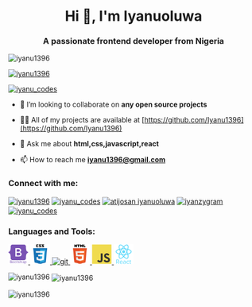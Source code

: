 <h1 align="center">Hi 👋, I'm Iyanuoluwa</h1>
<h3 align="center">A passionate frontend developer from Nigeria</h3>

<p align="left"> <img src="https://komarev.com/ghpvc/?username=iyanu1396&label=Profile%20views&color=0e75b6&style=flat" alt="iyanu1396" /> </p>

<p align="left"> <a href="https://github.com/ryo-ma/github-profile-trophy"><img src="https://github-profile-trophy.vercel.app/?username=iyanu1396" alt="iyanu1396" /></a> </p>

<p align="left"> <a href="https://twitter.com/iyanu_codes" target="blank"><img src="https://img.shields.io/twitter/follow/iyanu_codes?logo=twitter&style=for-the-badge" alt="iyanu_codes" /></a> </p>

- 👯 I’m looking to collaborate on **any open source projects**

- 👨‍💻 All of my projects are available at [https://github.com/Iyanu1396](https://github.com/Iyanu1396)

- 💬 Ask me about **html,css,javascript,react**

- 📫 How to reach me **iyanu1396@gmail.com**

<h3 align="left">Connect with me:</h3>
<p align="left">
<a href="https://codepen.io/iyanu1396" target="blank"><img align="center" src="https://raw.githubusercontent.com/rahuldkjain/github-profile-readme-generator/master/src/images/icons/Social/codepen.svg" alt="iyanu1396" height="30" width="40" /></a>
<a href="https://twitter.com/iyanu_codes" target="blank"><img align="center" src="https://raw.githubusercontent.com/rahuldkjain/github-profile-readme-generator/master/src/images/icons/Social/twitter.svg" alt="iyanu_codes" height="30" width="40" /></a>
<a href="https://linkedin.com/in/atijosan iyanuoluwa" target="blank"><img align="center" src="https://raw.githubusercontent.com/rahuldkjain/github-profile-readme-generator/master/src/images/icons/Social/linked-in-alt.svg" alt="atijosan iyanuoluwa" height="30" width="40" /></a>
<a href="https://fb.com/iyanzygram" target="blank"><img align="center" src="https://raw.githubusercontent.com/rahuldkjain/github-profile-readme-generator/master/src/images/icons/Social/facebook.svg" alt="iyanzygram" height="30" width="40" /></a>
<a href="https://instagram.com/iyanu_codes" target="blank"><img align="center" src="https://raw.githubusercontent.com/rahuldkjain/github-profile-readme-generator/master/src/images/icons/Social/instagram.svg" alt="iyanu_codes" height="30" width="40" /></a>
</p>

<h3 align="left">Languages and Tools:</h3>
<p align="left"> <a href="https://getbootstrap.com" target="_blank" rel="noreferrer"> <img src="https://raw.githubusercontent.com/devicons/devicon/master/icons/bootstrap/bootstrap-plain-wordmark.svg" alt="bootstrap" width="40" height="40"/> </a> <a href="https://www.w3schools.com/css/" target="_blank" rel="noreferrer"> <img src="https://raw.githubusercontent.com/devicons/devicon/master/icons/css3/css3-original-wordmark.svg" alt="css3" width="40" height="40"/> </a> <a href="https://git-scm.com/" target="_blank" rel="noreferrer"> <img src="https://www.vectorlogo.zone/logos/git-scm/git-scm-icon.svg" alt="git" width="40" height="40"/> </a> <a href="https://www.w3.org/html/" target="_blank" rel="noreferrer"> <img src="https://raw.githubusercontent.com/devicons/devicon/master/icons/html5/html5-original-wordmark.svg" alt="html5" width="40" height="40"/> </a> <a href="https://developer.mozilla.org/en-US/docs/Web/JavaScript" target="_blank" rel="noreferrer"> <img src="https://raw.githubusercontent.com/devicons/devicon/master/icons/javascript/javascript-original.svg" alt="javascript" width="40" height="40"/> </a> <a href="https://reactjs.org/" target="_blank" rel="noreferrer"> <img src="https://raw.githubusercontent.com/devicons/devicon/master/icons/react/react-original-wordmark.svg" alt="react" width="40" height="40"/> </a> </p>

<p><img align="left" src="https://github-readme-stats.vercel.app/api/top-langs?username=iyanu1396&show_icons=true&locale=en&layout=compact" alt="iyanu1396" /></p>

<p>&nbsp;<img align="center" src="https://github-readme-stats.vercel.app/api?username=iyanu1396&show_icons=true&locale=en" alt="iyanu1396" /></p>

<p><img align="center" src="https://github-readme-streak-stats.herokuapp.com/?user=iyanu1396&" alt="iyanu1396" /></p>
